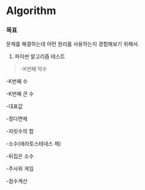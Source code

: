 # Algorithm

### 목표
문제를 해결하는데 어떤 원리를 사용하는지 경험해보기 위해서.


1. 파이썬 알고리즘 테스트

  >-K번째 약수
  
  -K번째 수
  
  -K번째 큰 수
  
  -대표값
  
  -정다면체
  
  -자릿수의 합
  
  -소수(에라토스테네스 체)
  
  -뒤집은 소수
  
  -주사위 게임
  
  -점수계산

  
